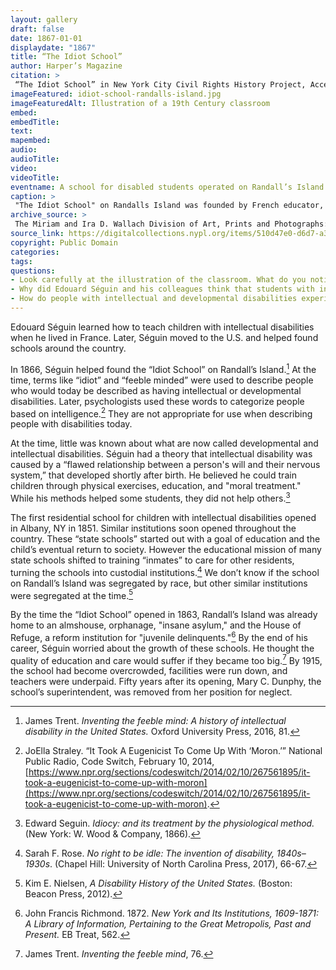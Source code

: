 ```yaml
--- 
layout: gallery
draft: false
date: 1867-01-01
displaydate: "1867"
title: “The Idiot School”
author: Harper’s Magazine
citation: >
 “The Idiot School” in New York City Civil Rights History Project, Accessed: [Month Day, Year], https://nyccivilrightshistory.org/gallery/idiot-school-randalls-island."
imageFeatured: idiot-school-randalls-island.jpg
imageFeaturedAlt: Illustration of a 19th Century classroom
embed: 
embedTitle: 
text: 
mapembed: 
audio: 
audioTitle: 
video: 
videoTitle: 
eventname: A school for disabled students operated on Randall’s Island. 
caption: >
 "The Idiot School" on Randalls Island was founded by French educator, Édouard Séguin in 1867. The school was designed for students with intellectual and developmental disabilities"
archive_source: >
 The Miriam and Ira D. Wallach Division of Art, Prints and Photographs: Picture Collection, The New York Public Library. "The idiot school" The New York Public Library Digital Collections. 1867.
source_link: https://digitalcollections.nypl.org/items/510d47e0-d6d7-a3d9-e040-e00a18064a99
copyright: Public Domain
categories: 
tags: 
questions: 
- Look carefully at the illustration of the classroom. What do you notice about who is there and what they are doing? What do you notice about the classroom space? How does it compare to your classrooms today? What questions do you have about this image? 
- Why did Edouard Séguin and his colleagues think that students with intellectual and physical disabilities needed to go to school away from their families and communities? Do you agree with their ideas? 
- How do people with intellectual and developmental disabilities experience school in New York City today? How is their experience similar to the school on Randall’s Island? How is it different?
--- 
```


Edouard Séguin learned how to teach children with intellectual disabilities when he lived in France. Later, Séguin moved to the U.S. and helped found schools around the country.

In 1866, Séguin helped found the “Idiot School” on Randall’s Island.[^1] At the time, terms like “idiot” and “feeble minded” were used to describe people who would today be described as having intellectual or developmental disabilities. Later, psychologists used these words to categorize people based on intelligence.[^2] They are not appropriate for use when describing people with disabilities today.

At the time, little was known about what are now called developmental and intellectual disabilities. Séguin had a theory that intellectual disability was caused by a “flawed relationship between a person's will and their nervous system,” that developed shortly after birth. He believed he could train children through physical exercises, education, and "moral treatment." While his methods helped some students, they did not help others.[^3]

The first residential school for children with intellectual disabilities opened in Albany, NY in 1851. Similar institutions soon opened throughout the country.  These “state schools” started out with a goal of education and the child’s eventual return to society. However the educational mission of many state schools shifted to training “inmates” to care for other residents, turning the schools into custodial institutions.[^4] We don’t know if the school on Randall’s Island was segregated by race, but other similar institutions were segregated at the time.[^5]  

By the time the “Idiot School” opened in 1863, Randall’s Island was already home to an almshouse, orphanage, "insane asylum," and the House of Refuge, a reform institution for "juvenile delinquents."[^6] By the end of his career, Séguin worried about the growth of these schools. He thought the quality of education and care would suffer if they became too big.[^7] By 1915, the school had become overcrowded, facilities were run down, and teachers were underpaid. Fifty years after its opening, Mary C. Dunphy, the school’s superintendent, was removed from her position for neglect.

[^1]: James Trent. *Inventing the feeble mind: A history of intellectual disability in the United States.* Oxford University Press, 2016, 81.

[^2]: JoElla Straley. “It Took A Eugenicist To Come Up With ‘Moron.’” National Public Radio, Code Switch, February 10, 2014, [https://www.npr.org/sections/codeswitch/2014/02/10/267561895/it-took-a-eugenicist-to-come-up-with-moron](https://www.npr.org/sections/codeswitch/2014/02/10/267561895/it-took-a-eugenicist-to-come-up-with-moron).

[^3]: Edward Seguin. *Idiocy: and its treatment by the physiological method.* (New York: W. Wood & Company, 1866).

[^4]: Sarah F. Rose. *No right to be idle: The invention of disability, 1840s–1930s*. (Chapel Hill: University of North Carolina Press, 2017), 66-67.

[^5]: Kim E. Nielsen, *A Disability History of the United States.* (Boston: Beacon Press, 2012).

[^6]: John Francis Richmond. 1872. *New York and Its Institutions, 1609-1871: A Library of Information, Pertaining to the Great Metropolis, Past and Present.* EB Treat, 562.

[^7]: James Trent. *Inventing the feeble mind*, 76.
